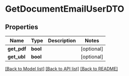 # GetDocumentEmailUserDTO

## Properties
Name | Type | Description | Notes
------------ | ------------- | ------------- | -------------
**get_pdf** | **bool** |  | [optional] 
**get_ubl** | **bool** |  | [optional] 

[[Back to Model list]](../README.md#documentation-for-models) [[Back to API list]](../README.md#documentation-for-api-endpoints) [[Back to README]](../README.md)


